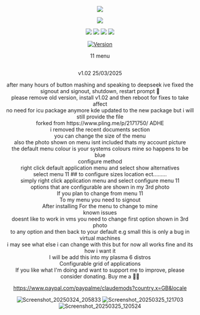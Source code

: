 <p align="center">
<img src="https://i.postimg.cc/JhMRf2RZ/claudemods-03-17-2025.gif">	

<p align="center">
<a href="https://www.linux.org" target="_blank"><img src="https://img.shields.io/badge/OS-Linux-e06c75?style=for-the-badge&logo=linux" /></a>

<p align="center">
<a href="https://archlinux.org" target="_blank"><img src="https://img.shields.io/badge/DISTRO-Arch-56b6c2?style=for-the-badge&logo=arch-linux" /></a>
	<a href="https://cachyos.org/" target="_blank"><img src="https://img.shields.io/badge/DISTRO-CachyOS-00FFFF?style=for-the-badge&logo=CachyOS" /></a>
           <a href="https://www.debian.org" target="_blank"><img src="https://img.shields.io/badge/DISTRO-Debian-CE0058?style=for-the-badge&logo=Debian" /></a>
	<a href="https://ubuntu.com/" target="_blank"><img src="https://img.shields.io/badge/DISTRO-Ubuntu-E95420?style=for-the-badge&logo=Ubuntu" /></a>


<div align="center">

[![Version](https://img.shields.io/github/v/release/claudemods/11menu?color=FFD700&label=Latest%20Release&style=for-the-badge)](https://github.com/claudemods/11menu/releases/tag/v1.02)


11 menu 

##
v1.02 25/03/2025 
<div align="center">
after many hours of button mashing and speaking to deepseek ive fixed the signout and signout, shutdown, restart prompt 🚀
<div align="center">
please remove old version, install v1.02 and then reboot for fixes to take affect
	<div align="center">
no need for icu package anymore kde updated to  the new package but i will still provide the file 







<div align="center">
forked from https://www.pling.me/p/2171750/ ADHE
<div align="center">
i removed the recent documents section
	<div align="center">
you can change the size of the menu 
		<div align="center">
also the photo shown on menu isnt included thats my account picture
			<div align="center">
the default menu colour is your systems colours mine so happens to be blue
<div align="center">
configure method
<div align="center">
right click default application menu and select show alternatives
	<div align="center">
select menu 11 
##
to configure sizes location ect.........
		<div align="center">
simply right click application menu and select configure menu 11
			<div align="center">
options that are configurable are shown in my 3rd photo 

<div align="center">
If you plan to change from menu 11
	<div align="center">
To my menu you need to signout
		<div align="center">
After installing For the menu to change to mine


<div align="center">
known issues 
	<div align="center">
doesnt like to work in vms you need to change first option shown in 3rd photo
		<div align="center">
to any option and then back to your default e.g small this is only a bug in virtual machines

<div align="center">
i may see what else i can change with this but for now all works fine and its how i want it
	<div align="center">
I will be add this into my plasma 6 distros
		<div align="center">
Configurable grid of applications


<div align="center">
If you like what I'm doing and want to support me to improve, please consider donating.
Buy me a 🍕🥧

https://www.paypal.com/paypalme/claudemods?country.x=GB&locale

![Screenshot_20250324_205833](https://github.com/user-attachments/assets/e1aa4a90-3dfa-41bb-83c9-3b66ad8ec107)
![Screenshot_20250325_121703](https://github.com/user-attachments/assets/754ebbab-d8da-43ad-806c-9d157b200b66)
![Screenshot_20250325_120524](https://github.com/user-attachments/assets/eb995731-37ba-4bd6-a452-e486fd59da97)



